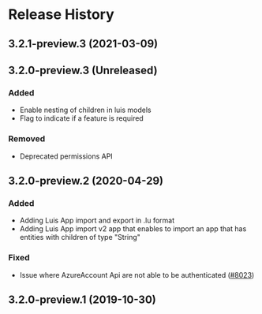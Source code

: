 # Release History

## 3.2.1-preview.3 (2021-03-09)


## 3.2.0-preview.3 (Unreleased)
### Added
- Enable nesting of children in luis models
- Flag to indicate if a feature is required
### Removed
- Deprecated permissions API

## 3.2.0-preview.2 (2020-04-29)
### Added
- Adding Luis App import and export in .lu format
- Adding Luis App import v2 app that enables to import an app that has entities with children of type "String"

### Fixed
- Issue where AzureAccount Api are not able to be authenticated ([#8023](https://github.com/Azure/azure-sdk-for-net/issues/8023))

## 3.2.0-preview.1 (2019-10-30)


